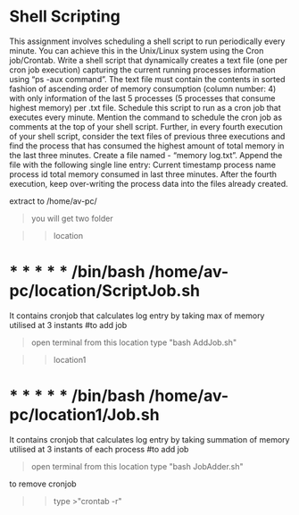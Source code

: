 # Shell Scripting


This assignment involves scheduling a shell script to run periodically every minute. You can achieve this in the Unix/Linux system using the Cron job/Crontab.
Write a shell script that dynamically creates a text file (one per cron job execution) capturing the current running processes information using “ps -aux command”. The text file must contain the contents in sorted fashion of ascending order of memory consumption (column number: 4) with only information of the last 5 processes (5 processes that consume highest memory) per .txt file. Schedule this script to run as a cron job that executes every minute. Mention the command to schedule the cron job as comments at the top of your shell script.
Further, in every fourth execution of your shell script, consider the text files of previous three executions and find the process that has consumed the highest amount of total memory in the last three minutes. Create a file named - “memory log.txt”. Append the file with the following single line entry:
Current timestamp process name process id total memory consumed in last three minutes.
After the fourth execution, keep over-writing the process data into the files already created.


extract to /home/av-pc/
>you will get two folder

>>location

# * * * * * /bin/bash /home/av-pc/location/ScriptJob.sh

It contains cronjob that calculates log entry by taking max of memory utilised at 3 instants
#to add job 
>open terminal from this location
>type "bash AddJob.sh"

>>location1

# * * * * * /bin/bash /home/av-pc/location1/Job.sh

It contains cronjob that calculates log entry by taking summation of memory utilised at 3 instants of each process
#to add job 
>open terminal from this location
>type "bash JobAdder.sh"

to remove cronjob
>>type >"crontab -r" 
